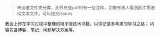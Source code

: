 > 未设置文件夹分类，此外有些pdf带有一些注释，如果有缘人看到此库需要纯文本文件，可以提交issues
> 
我会上传在学习过程中整理的电子版技术书籍，以供记录多年来的学习之路；
内容包含博客、笔记、问题解决方案等。

